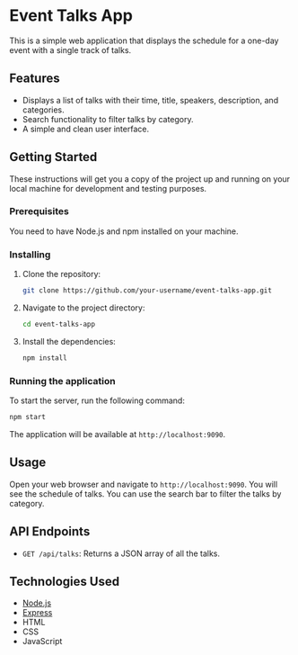 # Event Talks App

This is a simple web application that displays the schedule for a one-day event with a single track of talks.

## Features

*   Displays a list of talks with their time, title, speakers, description, and categories.
*   Search functionality to filter talks by category.
*   A simple and clean user interface.

## Getting Started

These instructions will get you a copy of the project up and running on your local machine for development and testing purposes.

### Prerequisites

You need to have Node.js and npm installed on your machine.

### Installing

1.  Clone the repository:
    ```bash
    git clone https://github.com/your-username/event-talks-app.git
    ```
2.  Navigate to the project directory:
    ```bash
    cd event-talks-app
    ```
3.  Install the dependencies:
    ```bash
    npm install
    ```

### Running the application

To start the server, run the following command:

```bash
npm start
```

The application will be available at `http://localhost:9090`.

## Usage

Open your web browser and navigate to `http://localhost:9090`. You will see the schedule of talks. You can use the search bar to filter the talks by category.

## API Endpoints

*   `GET /api/talks`: Returns a JSON array of all the talks.

## Technologies Used

*   [Node.js](https://nodejs.org/)
*   [Express](https://expressjs.com/)
*   HTML
*   CSS
*   JavaScript
